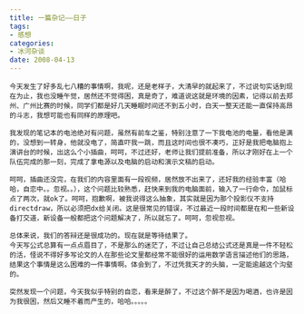 ```yaml
---
title: 一篇杂记——日子
tags:
- 感想
categories:
- 冰河杂谈
date: 2008-04-13
---
```


    今天发生了好多乱七八糟的事情啊，我呢，还是老样子，大清早的就起来了，不过说句实话到现在为止，我也没睡午觉，居然还不觉得困，真是奇了，难道说这就是环境的因素，记得以前去郑州、广州比赛的时候，同学们都是好几天睡眠时间还不到五小时，白天一整天还能一直保持高昂的斗志，我想可能也有同样的原理吧。

    我发现的笔记本的电池绝对有问题，虽然有前车之鉴，特别注意了一下我电池的电量，看他是满的，没想到一转身，他就没电了，简直吓我一跳，而且这时间也很不凑巧，正好是我把电脑抱上演讲台的时候，出这么个小插曲，呵呵，不过还好，老师让我们提前准备，所以才刚好在上一个队伍完成的那一刻，完成了拿电源以及电脑的启动和演示文稿的启动。

    呵呵，插曲还没完，在我们的内容里面有一段视频，居然放不出来了，还好我的经验丰富（哈哈，自恋中。。忽视。。），这个问题比较熟悉，赶快来到我的电脑面前，输入了一行命令，加鼠标点了两次，就ok了。呵呵，抱歉啊，被我说得这么抽象，其实就是因为那个投影仪不支持directdraw，所以必须把dx给关闭。这是很常见的错误，不过最近一段时间都是在和一些新设备打交道，新设备一般都把这个问题解决了，所以就忘了。呵呵，忽视忽视。

    总体来说，我们的答辩还是很成功的。现在就是等待结果了。
    今天写公式总算有一点点眉目了，不是那么的迷茫了，不过让自己总结公式还是真是一件不轻松的活，怪说不得好多写论文的人在那些论文里都经常不能很好的运用数学语言描述他们的思路，结果这个事情是这么困难的一件事情啊。体会到了，不过凭我天才的头脑，一定能逾越这个沟壑的。

    突然发现一个问题，今天我似乎特别的自恋，看来是醉了，不过这个醉不是因为喝酒，也许是因为我很困，然后又睡不着而产生的，哈哈。。。。。
